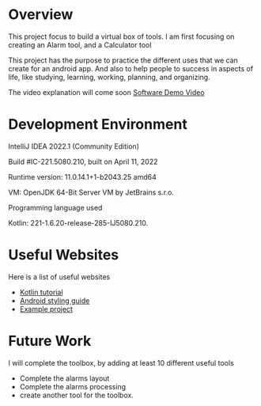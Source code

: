 # Overview

This project focus to build a virtual box of tools.
I am first focusing on creating an Alarm tool, and a Calculator tool

This project has the purpose to practice the different uses that we can create for an android app.
And also to help people to success in aspects of life, like studying, learning, working, planning, and organizing.

The video explanation will come soon
[Software Demo Video](#)

# Development Environment

IntelliJ IDEA 2022.1 (Community Edition)

Build #IC-221.5080.210, built on April 11, 2022

Runtime version: 11.0.14.1+1-b2043.25 amd64

VM: OpenJDK 64-Bit Server VM by JetBrains s.r.o.

Programming language used

Kotlin: 221-1.6.20-release-285-IJ5080.210.

# Useful Websites

Here is a list of useful websites
* [Kotlin tutorial](https://developer.android.com/courses/android-basics-kotlin/course)
* [Android styling guide](https://medium.com/androiddevelopers/android-styling-common-theme-attributes-8f7c50c9eaba)
* [Example project](https://github.com/google-developer-training/android-basics-kotlin-affirmations-app-solution) 

# Future Work

I will complete the toolbox, by adding at least 10 different useful tools
* Complete the alarms layout
* Complete the alarms processing
* create another tool for the toolbox.